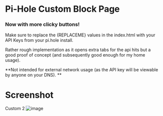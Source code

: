 # Pi-Hole Custom Block Page
### Now with more clicky buttons!

Make sure to replace the {REPLACEME} values in  the index.html with your API Keys from your pi.hole install.

Rather rough implementation as it opens extra tabs for the api hits but a good proof of concept (and subsequently good enough for my home usage).

**Not intended for external network usage (as the API key will be viewable by anyone on your DNS).
**



# Screenshot

Custom 2
![image](https://github.com/nullip/pihole-blockpage/assets/107959430/03683ad2-39a6-402d-8ec0-e6df12b6bb52)
